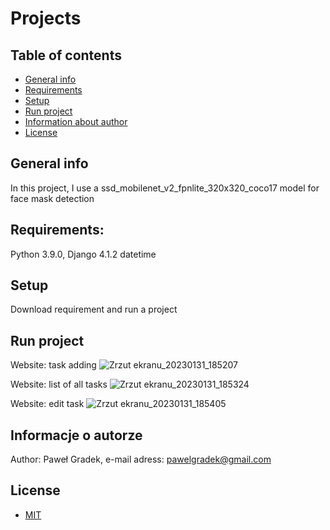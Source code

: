 # Projects

## Table of contents
* [General info](#general-info)
* [Requirements](#requirements)
* [Setup](#setup)
* [Run project](#run-project)
* [Information about author](#information-about-author)
* [License](#license)

## General info
In this project, I use a ssd_mobilenet_v2_fpnlite_320x320_coco17 model for face mask detection 

## Requirements:
Python 3.9.0,
Django 4.1.2
datetime

## Setup
Download requirement and run a project

## Run project
Website: task adding
![Zrzut ekranu_20230131_185207](https://user-images.githubusercontent.com/80818195/215844835-1c617704-257c-48a4-917a-1bc2885de47f.png)

Website: list of all tasks
![Zrzut ekranu_20230131_185324](https://user-images.githubusercontent.com/80818195/215844905-304950aa-1289-416f-9ae0-b74dcaf6128c.png)

Website: edit task
![Zrzut ekranu_20230131_185405](https://user-images.githubusercontent.com/80818195/215844960-5aec5fa8-6e52-489d-92e6-1831d63d6a9b.png)


## Informacje o autorze
Author: Paweł Gradek,
e-mail adress: pawelgradek@gmail.com

## License
* [MIT](LICENSE.md)
